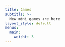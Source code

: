 ```yaml
---
title: Games
subtitle: >-
  New mini games are here
layout_style: default
menus:
  main:
    weight: 3
---
```


<div id="game"></div>

